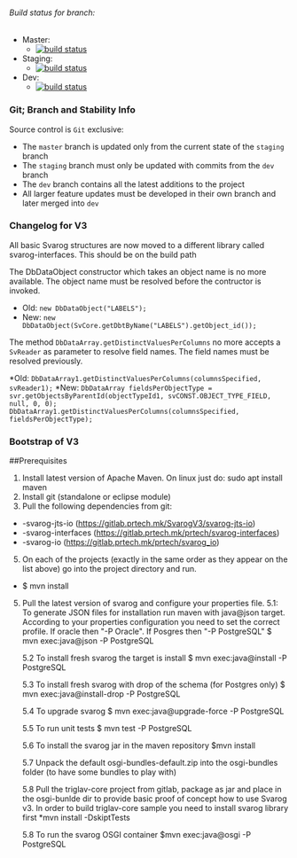 ###### Build status for branch:
 - Master:
   - [![build status](https://gitlab.prtech.mk/prtech/svarog/badges/master/build.svg)](https://gitlab.prtech.mk/prtech/svarog/commits/master)
 - Staging:
   - [![build status](https://gitlab.prtech.mk/prtech/svarog/badges/staging/build.svg)](https://gitlab.prtech.mk/prtech/svarog/commits/staging)
 - Dev:
   - [![build status](https://gitlab.prtech.mk/prtech/svarog/badges/dev/build.svg)](https://gitlab.prtech.mk/prtech/svarog/commits/dev)

### Git; Branch and Stability Info
Source control is `Git` exclusive:

* The `master` branch is updated only from the current state of the `staging` branch
* The `staging` branch must only be updated with commits from the `dev` branch
* The `dev` branch contains all the latest additions to the project
* All larger feature updates must be developed in their own branch and later merged into `dev`


### Changelog for V3

All basic Svarog structures are now moved to a different library called svarog-interfaces. This should be on the build path

The DbDataObject constructor which takes an object name is no more available. The object name must be resolved before the contructor is invoked.
* Old: `new DbDataObject("LABELS");`
* New: `new DbDataObject(SvCore.getDbtByName("LABELS").getObject_id());`

The method `DbDataArray.getDistinctValuesPerColumns` no more accepts a `SvReader` as parameter to resolve field names. The field names must be resolved previously.

*Old: `DbDataArray1.getDistinctValuesPerColumns(columnsSpecified, svReader1);`
*New: `DbDataArray fieldsPerObjectType = svr.getObjectsByParentId(objectTypeId1, svCONST.OBJECT_TYPE_FIELD, null, 0, 0);`
	`DbDataArray1.getDistinctValuesPerColumns(columnsSpecified, fieldsPerObjectType);`


### Bootstrap of V3

##Prerequisites
1. Install latest version of Apache Maven. On linux just do: sudo apt install maven
2. Install git (standalone or eclipse module)
3. Pull the following dependencies from git:
* 	-svarog-jts-io (https://gitlab.prtech.mk/SvarogV3/svarog-jts-io)
* 	-svarog-interfaces (https://gitlab.prtech.mk/prtech/svarog-interfaces)
* 	-svarog-io (https://gitlab.prtech.mk/prtech/svarog_io)

5. On each of the projects (exactly in the same order as they appear on the list above) go into the project directory and run. 
	
*  $ mvn install
5. Pull the latest version of svarog and configure your properties file.
	5.1: To generate JSON files for installation run maven with java@json target. According to your properties configuration you need to set the correct profile. If oracle then "-P Oracle". If Posgres then "-P PostgreSQL"
	$ mvn exec:java@json -P PostgreSQL
	
	5.2 To install fresh svarog the target is install
	$ mvn exec:java@install -P PostgreSQL
	
	5.3 To install fresh svarog with drop of the schema (for Postgres only)
	$ mvn exec:java@install-drop -P PostgreSQL
	
	5.4 To upgrade svarog
	$ mvn exec:java@upgrade-force -P PostgreSQL
	
	5.5 To run unit tests
	$ mvn test -P PostgreSQL
		
	5.6 To install the svarog jar in the maven repository
	$mvn install
	
	5.7 Unpack the default osgi-bundles-default.zip into the osgi-bundles folder (to have some bundles to play with)
	
	5.8 Pull the triglav-core project from gitlab, package as jar and place in the osgi-bunlde dir to provide basic proof of concept how to use Svarog v3. In order to build triglav-core sample you need to install svarog library first 
	*mvn install -DskiptTests
	
	5.8 To run the svarog OSGI container 
	$mvn exec:java@osgi -P PostgreSQL
	